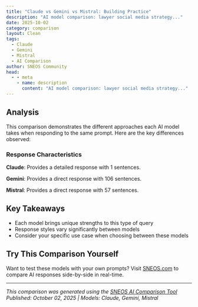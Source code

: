 ```yaml
---
title: "Claude vs Gemini vs Mistral: Building Practice"
description: "AI model comparison: lawyer social media strategy..."
date: 2025-10-02
category: comparison
layout: Clean
tags:
  - Claude
  - Gemini
  - Mistral
  - AI Comparison
author: SNEOS Community
head:
  - - meta
    - name: description
      content: "AI model comparison: lawyer social media strategy..."
---
```


<ChatComparison
  title="Claude vs Gemini vs Mistral: Building Practice"
  prompt="lawyer social media strategy"
  :responses='{
    "Claude": "# Lawyer Social Media Strategy Guide\n\n## Platform Selection\n\n**LinkedIn (Essential)**\n- Professional networking hub\n- Share legal insights and thought leadership\n- Connect with other attorneys, clients, and referral sources\n- Post case studies and industry updates\n\n**Facebook**\n- Broader audience reach\n- Community engagement and local presence\n- Share firm news and achievements\n- Educational content for general public\n\n**Twitter/X**\n- Real-time legal commentary\n- Industry news sharing\n- Engage in legal discussions\n- Build thought leadership\n\n**YouTube**\n- Educational legal content\n- FAQ videos\n- Firm introductions\n- Webinar recordings\n\n## Content Strategy\n\n### Educational Content (70%)\n- Explain legal concepts in plain language\n- FAQ videos addressing common questions\n- Legal tips and preventative advice\n- Industry updates and law changes\n- Case study insights (maintaining confidentiality)\n\n### Firm/Personal Branding (20%)\n- Behind-the-scenes content\n- Team introductions\n- Community involvement\n- Awards and recognitions\n- Speaking engagements\n\n### Engagement Content (10%)\n- Industry polls and questions\n- Current events commentary\n- Networking posts\n- Congratulating colleagues\n\n## Best Practices\n\n### Compliance \u0026 Ethics\n- Follow state bar advertising rules\n- Include required disclaimers\n- Maintain client confidentiality\n- Avoid creating attorney-client relationships online\n- Review content for accuracy\n\n### Professional Tone\n- Maintain credibility and expertise\n- Use clear, accessible language\n- Be helpful, not salesy\n- Show personality while staying professional\n\n### Consistency\n- Post regularly (3-5 times per week)\n- Maintain consistent brand voice\n- Use professional headshots and branding\n- Respond promptly to comments and messages\n\n## Content Ideas by Practice Area\n\n**Personal Injury**\n- Safety tips and accident prevention\n- Insurance claim guidance\n- Legal rights after accidents\n\n**Family Law**\n- Divorce process explanations\n- Child custody guidelines\n- Estate planning basics\n\n**Business Law**\n- Contract basics\n- Business formation guidance\n- Employment law updates\n\n**Real Estate**\n- Homebuying legal tips\n- Property law explanations\n- Market trend analysis\n\n## Engagement Tactics\n\n- Respond to comments within 24 hours\n- Share and comment on others\u0027 content\n- Use relevant hashtags (#LegalAdvice #Attorney)\n- Tag relevant organizations and colleagues\n- Participate in legal Twitter chats\n- Host live Q\u0026A sessions\n\n## Measuring Success\n\n**Key Metrics:**\n- Follower growth\n- Engagement rates\n- Website traffic from social media\n- Lead generation/inquiries\n- Brand mention tracking\n- Content reach and impressions\n\n## Common Mistakes to Avoid\n\n- Overly promotional content\n- Ignoring ethical guidelines\n- Inconsistent posting\n- Not engaging with audience\n- Sharing confidential information\n- Poor quality images/videos\n- Controversial political statements\n\nWould you like me to elaborate on any specific aspect of lawyer social media strategy, such as content calendars, specific platform tactics, or compliance considerations?",
    "Gemini": "Okay, let\u0027s craft a social media strategy for lawyers. This is a nuanced area, requiring a balance between professional decorum, ethical considerations, and effective marketing.\n\n**I. Core Principles \u0026 Goals**\n\nBefore diving into tactics, establish the foundation:\n\n*   **Ethical Compliance:**  *Crucially*, any social media activity must adhere to your jurisdiction\u0027s rules of professional conduct for lawyers.  This includes rules about advertising, solicitation, confidentiality, and creating false or misleading impressions.  **Consult your state bar\u0027s ethics opinions on social media.**  What\u0027s allowed in one state might be prohibited in another.\n*   **Target Audience:** Who are you trying to reach? Potential clients? Referral sources (other lawyers, doctors, accountants)?  Different audiences require different content and approaches.\n*   **Brand Voice \u0026 Tone:**  Professional, authoritative, approachable, empathetic?  Choose a voice that reflects your personality and the image you want to project. Avoid legalese whenever possible.\n*   **Clear Goals:**\n    *   **Brand Awareness:** Increase visibility and recognition in your target market.\n    *   **Lead Generation:** Attract potential clients who need your services.\n    *   **Thought Leadership:** Position yourself as an expert in your field.\n    *   **Relationship Building:** Connect with other professionals and potential referral sources.\n    *   **Client Education:** Inform the public about legal issues.\n    *   **Recruiting:** Attract talented staff.\n*   **Measurement \u0026 Analysis:**  How will you track your progress and measure success? (e.g., website traffic, engagement rates, lead generation).\n\n**II. Platform Selection**\n\n*   **LinkedIn:**  Essential for professional networking, thought leadership, and B2B connections.\n*   **Facebook:** Good for reaching a broader audience, community engagement, and potentially client education.  Be cautious about sharing legal advice.\n*   **Twitter:** Useful for quick updates, news commentary, and engaging with legal trends.  Keep it professional.\n*   **Instagram:**  Can be effective for visually appealing content (e.g., infographics, behind-the-scenes glimpses of your firm, quotes, or short videos).  Consider if your target audience is active on Instagram.\n*   **YouTube:**  Excellent for creating informative videos, explaining legal concepts, answering FAQs, or sharing client testimonials (with consent).\n*   **TikTok:** Use with extreme caution. It may not be suitable, as it has a more informal userbase.\n\n**III. Content Strategy**\n\n*   **Educational Content:**\n    *   Blog posts or articles summarizing recent legal developments in your practice area.\n    *   \u0022Ask a Lawyer\u0022 Q\u0026A sessions (general information only, no specific legal advice).\n    *   Infographics explaining complex legal concepts.\n    *   Videos answering frequently asked questions.\n    *   Guides or checklists on relevant legal topics (e.g., \u0022What to do after a car accident\u0022).\n    *   Webinars on relevant legal topics.\n*   **Behind-the-Scenes Content:**\n    *   Photos or videos of your office or team (professional and welcoming).\n    *   Share team achievements and awards.\n    *   Showcase your firm\u0027s involvement in the community.\n*   **Client Success Stories:** (With explicit client consent and careful redaction of confidential information).  Focus on the positive outcome and the client\u0027s experience.\n*   **News \u0026 Commentary:**\n    *   Share relevant legal news articles with your own analysis.\n    *   Comment on current events from a legal perspective (avoiding controversial political statements).\n*   **Engaging Questions \u0026 Polls:**\n    *   Ask your audience about their legal concerns.\n    *   Run polls on relevant legal topics.\n*   **Events \u0026 Announcements:**\n    *   Promote upcoming webinars, seminars, or community events.\n    *   Announce new hires, awards, or firm milestones.\n\n**IV. Best Practices \u0026 Tactics**\n\n*   **Create a Social Media Calendar:** Plan your content in advance to ensure consistency.\n*   **Use High-Quality Visuals:**  Invest in professional photos and graphics.\n*   **Write Compelling Captions:**  Keep them concise, engaging, and relevant to your audience.\n*   **Use Relevant Hashtags:**  Research popular hashtags in your industry and use them strategically.\n*   **Engage with Your Audience:**  Respond to comments and messages promptly.\n*   **Run Social Media Ads:**  Consider paid advertising to reach a wider audience.  Target your ads carefully based on demographics, interests, and location.\n*   **Cross-Promote Your Content:**  Share your social media posts on your website and other platforms.\n*   **Monitor Your Analytics:** Track your progress and make adjustments to your strategy as needed.\n*   **Use a Social Media Management Tool:** Tools like Hootsuite, Buffer, or Sprout Social can help you schedule posts, track analytics, and manage multiple accounts.\n*   **Consistency is Key:** Post regularly to keep your audience engaged.\n\n**V. Important Considerations \u0026 Cautions**\n\n*   **Confidentiality:** Never disclose confidential client information on social media.\n*   **Legal Advice:**  Avoid providing specific legal advice online.  Make it clear that any information you share is for general informational purposes only and should not be considered a substitute for legal counsel.  Use a disclaimer: \u0022This is for educational purposes only and does not constitute legal advice. Consult with an attorney for advice on your specific situation.\u0022\n*   **Advertising Rules:**  Be aware of your jurisdiction\u0027s advertising rules for lawyers.  This may include rules about testimonials, guarantees, and claims of expertise.\n*   **Solicitation:**  Avoid direct solicitation of clients on social media.\n*   **Negative Reviews:**  Develop a plan for handling negative reviews.  Respond professionally and address the concerns raised, but avoid disclosing confidential information.\n*   **Employee Social Media Policies:**  Create a social media policy for your firm that outlines guidelines for employee conduct online.\n*   **Security:** Protect your social media accounts with strong passwords and enable two-factor authentication.\n*   **Image Rights:**  Ensure you have the rights to use any images or videos you post.\n*   **HIPAA Compliance (if applicable):** If you handle medical information, ensure compliance with HIPAA regulations regarding patient privacy.  This may significantly restrict what you can share.\n*   **Stay Updated:** Social media platforms and best practices are constantly evolving. Stay informed about the latest trends and algorithm changes.\n\n**VI. Example Content Ideas (Specific to Practice Areas)**\n\n*   **Personal Injury:**\n    *   \u00225 Things to Do After a Car Accident\u0022 (blog post)\n    *   Infographic: \u0022Common Causes of Slip and Fall Accidents\u0022\n    *   Video: \u0022What is Negligence?\u0022\n    *   Client Story:  \u0022How We Helped [Client Name] Recover After a Serious Injury\u0022 (with consent)\n*   **Family Law:**\n    *   \u0022Understanding Child Custody Laws in [Your State]\u0022 (blog post)\n    *   Video: \u0022What to Expect During a Divorce Mediation\u0022\n    *   Guide: \u0022How to Prepare for a Child Support Hearing\u0022\n    *   Poll: \u0022What are your biggest concerns about divorce?\u0022\n*   **Business Law:**\n    *   \u0022Choosing the Right Business Structure: LLC vs. Corporation\u0022 (blog post)\n    *   Infographic: \u0022Key Provisions of a Commercial Lease Agreement\u0022\n    *   Webinar: \u0022Protecting Your Intellectual Property\u0022\n    *   News Commentary:  Analysis of a recent court decision affecting businesses in your area.\n*   **Criminal Defense:**\n    *   \u0022Understanding Your Rights During a Police Stop\u0022 (blog post)\n    *   Video: \u0022What is Probable Cause?\u0022\n    *   FAQ: \u0022What to do if you are arrested.\u0022\n*   **Estate Planning:**\n    *   \u0022The Importance of Having a Will\u0022 (blog post)\n    *   Video: \u0022What is a Trust?\u0022\n    *   Guide: \u0022How to Choose a Power of Attorney.\u0022\n\n**VII. Tracking \u0026 Measurement**\n\n*   **Website Traffic:**  Use Google Analytics to track how much traffic your social media efforts are driving to your website.\n*   **Engagement Rate:**  Measure the number of likes, comments, shares, and clicks your posts receive.\n*   **Reach:** Track the number of people who see your posts.\n*   **Lead Generation:**  Monitor the number of inquiries, phone calls, and form submissions you receive from social media.\n*   **Conversion Rate:**  Track the percentage of leads that convert into clients.\n*   **Social Listening:**  Monitor social media for mentions of your firm, your competitors, or relevant legal topics.\n\n**Key Takeaway:**  A successful social media strategy for lawyers requires careful planning, consistent execution, and a commitment to ethical conduct.  By focusing on providing valuable content, engaging with your audience, and measuring your results, you can use social media to build your brand, generate leads, and establish yourself as a thought leader in your field.  **Always prioritize ethical considerations and compliance with your state bar\u0027s rules.**\n",
    "Mistral": "Creating a social media strategy for a lawyer or law firm involves several key steps to ensure effective communication, engagement, and professionalism. Here\u2019s a comprehensive guide to help you develop a successful strategy:\n\n### 1. Define Your Goals\n- **Brand Awareness:** Increase visibility and recognition.\n- **Client Engagement:** Build relationships with current and potential clients.\n- **Thought Leadership:** Establish yourself as an authority in your field.\n- **Lead Generation:** Attract new clients through valuable content.\n\n### 2. Identify Your Target Audience\n- **Demographics:** Age, location, occupation, etc.\n- **Psychographics:** Interests, values, lifestyle, etc.\n- **Client Personas:** Create detailed profiles of your ideal clients.\n\n### 3. Choose the Right Platforms\n- **LinkedIn:** Professional networking and thought leadership.\n- **Facebook:** Community engagement and client testimonials.\n- **Twitter:** Real-time updates and industry news.\n- **Instagram:** Visual content and behind-the-scenes looks.\n- **YouTube:** Educational videos and webinars.\n- **TikTok:** Short, engaging videos for a younger audience.\n\n### 4. Develop a Content Strategy\n- **Educational Content:** Blogs, articles, videos, and infographics on legal topics.\n- **Client Success Stories:** Testimonials and case studies.\n- **Industry News:** Updates on legal developments and trends.\n- **Behind-the-Scenes:** Photos and videos of your team and office.\n- **Engagement Posts:** Polls, Q\u0026As, and live sessions.\n\n### 5. Create a Content Calendar\n- **Frequency:** Determine how often you will post on each platform.\n- **Timing:** Identify the best times to post based on your audience\u2019s behavior.\n- **Themes:** Plan themed content for different days (e.g., \u201CLegal Tip Tuesday\u201D).\n\n### 6. Engage with Your Audience\n- **Respond to Comments:** Engage with followers by responding to their comments and messages.\n- **Ask Questions:** Encourage interaction by asking questions and seeking feedback.\n- **Share User-Generated Content:** Highlight client testimonials and success stories.\n\n### 7. Monitor and Analyze Performance\n- **Analytics Tools:** Use platform-specific analytics tools to track performance.\n- **Key Metrics:** Focus on engagement rates, follower growth, and website traffic.\n- **Adjustments:** Regularly review and adjust your strategy based on performance data.\n\n### 8. Ensure Compliance and Ethics\n- **Professional Conduct:** Adhere to ethical guidelines and professional standards.\n- **Confidentiality:** Avoid sharing confidential client information.\n- **Disclaimers:** Include disclaimers to clarify that content is not legal advice.\n\n### 9. Leverage Paid Advertising\n- **Targeted Ads:** Use paid advertising to reach a broader audience.\n- **Retargeting:** Implement retargeting campaigns to re-engage previous visitors.\n- **Budget:** Allocate a budget for social media advertising.\n\n### 10. Collaborate and Network\n- **Influencers:** Collaborate with legal influencers and industry experts.\n- **Partnerships:** Partner with other professionals and organizations.\n- **Events:** Promote and participate in legal events and webinars.\n\n### 11. Crisis Management Plan\n- **Preparedness:** Have a plan in place for handling negative comments or crises.\n- **Response:** Respond promptly and professionally to any issues that arise.\n\n### 12. Continuous Learning and Improvement\n- **Stay Updated:** Keep up with the latest social media trends and best practices.\n- **Feedback:** Seek feedback from your audience and colleagues.\n- **Training:** Invest in training and development for your social media team.\n\nBy following these steps, you can create a robust social media strategy that enhances your professional reputation, engages your audience, and drives business growth."
  }'
  published-date="00:34"
/>

## Analysis

This comparison demonstrates the different approaches each AI model takes when responding to the same prompt. Here are the key differences observed:

### Response Characteristics

**Claude**: Provides a detailed response with 1 sentences. 

**Gemini**: Provides a direct response with 106 sentences. 

**Mistral**: Provides a direct response with 57 sentences. 

## Key Takeaways

- Each model brings unique strengths to this type of query
- Response styles vary significantly between models
- Consider your specific use case when choosing between these models

## Try This Comparison Yourself

Want to test these models with your own prompts? Visit [SNEOS.com](https://sneos.com) to compare AI responses side-by-side in real-time.

---

*This comparison was generated using the [SNEOS AI Comparison Tool](https://sneos.com)*
*Published: October 02, 2025 | Models: Claude, Gemini, Mistral*
